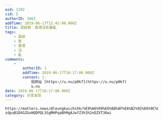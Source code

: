 ```yaml
---
aid: 1292
cid: 5
authorID: 1863
addTime: 2019-06-17T12:42:00.000Z
title: 梁啟智：香港沒有暴亂
tags:
    - 梁啟
    - 智
    - 香港
    - 沒
    - 亂
comments:
    -
        authorID: 1
        addTime: 2019-06-17T16:17:00.000Z
        content: |-
            短网址 [https://u.nu/p0k7](https://u.nu/p0k7)  
            u.nu
date: 2019-06-17T16:17:00.000Z
category: 分享发现
---
```


    https://matters.news/@leungkaichihk/%E9%A6%99%E6%B8%AF%E6%B2%92%E6%9C%89%E6%9A%B4%E4%BA%82-zdpuB1DXGZGxHQDPQL3SgMHPqaBhMgAJwfZ3h3h2nDZXT36wi
